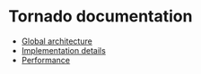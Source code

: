 # Tornado documentation

- [Global architecture](./doc/architecture.md)
- [Implementation details](./doc/implementation.md)
- [Performance](./doc/performance.md)
